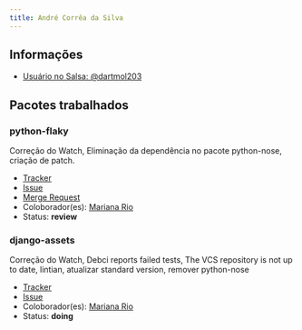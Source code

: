 ```yaml
---
title: André Corrêa da Silva
---
```


## Informações

- [Usuário no Salsa: @dartmol203](https://salsa.debian.org/dartmol203)

## Pacotes trabalhados

### python-flaky

Correção do Watch, Eliminação da dependência no pacote python-nose, criação de patch.

- [Tracker](https://tracker.debian.org/pkg/python-flaky)
- [Issue](https://salsa.debian.org/debian-brasilia-team/docs/-/issues/65)
- [Merge Request](https://salsa.debian.org/python-team/packages/python-flaky/-/merge_requests/2)
- Coloborador(es): [Mariana Rio](https://salsa.debian.org/mprio_zip)
- Status: **review**

### django-assets

Correção do Watch, Debci reports failed tests, The VCS repository is not up to date, lintian, atualizar standard version, remover python-nose

- [Tracker](https://tracker.debian.org/pkg/django-assets)
- [Issue](https://salsa.debian.org/debian-brasilia-team/docs/-/issues/109)
- Coloborador(es): [Mariana Rio](https://salsa.debian.org/mprio_zip)
- Status: **doing**
